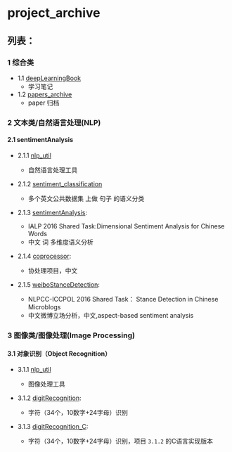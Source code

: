 # project_archive

## 列表：

### 1 综合类
- 1.1 [deepLearningBook](https://github.com/JDwangmo/deepLearningBook)
    - 学习笔记
- 1.2 [papers_archive](https://github.com/JDwangmo/papers_archive)
    - paper 归档

### 2 文本类/自然语言处理(NLP)

#### 2.1 sentimentAnalysis

- 2.1.1 [nlp_util](https://github.com/JDwangmo/nlp_util)
    - 自然语言处理工具
    
- 2.1.2 [sentiment_classification](https://github.com/JDwangmo/sentiment_classification)
    - 多个英文公共数据集 上做 句子 的语义分类

- 2.1.3 [sentimentAnalysis](https://github.com/JDwangmo/sentimentAnalysis):
    - IALP 2016 Shared Task:Dimensional Sentiment Analysis for Chinese Words 
    - 中文 词 多维度语义分析
    
- 2.1.4 [coprocessor](https://github.com/JDwangmo/coprocessor):
    - 协处理项目，中文    
    
- 2.1.5 [weiboStanceDetection](https://github.com/JDwangmo/weiboStanceDetection):
    - NLPCC-ICCPOL 2016 Shared Task： Stance Detection in Chinese Microblogs
    - 中文微博立场分析，中文,aspect-based sentiment analysis

### 3 图像类/图像处理(Image Processing)

#### 3.1 对象识别（Object Recognition）
    
- 3.1.1 [nlp_util](https://github.com/JDwangmo/nlp_util)
    - 图像处理工具
    
- 3.1.2 [digitRecognition](https://github.com/JDwangmo/digitRecognition):
    - 字符（34个，10数字+24字母）识别
   
- 3.1.3 [digitRecognition_C](https://github.com/JDwangmo/digitRecognition_C):
    - 字符（34个，10数字+24字母）识别，项目 `3.1.2` 的C语言实现版本

